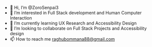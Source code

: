 - 👋 Hi, I’m @ZoroSenpai3
- 👀 I’m interested in Full Stack development and Human Computer Interaction
- 🌱 I’m currently learning UX Research and Accessibility Design
- 💞️ I’m looking to collaborate on Full Stack Projects and Accessibility design
- 📫 How to reach me raghubommana88@gmail.com


<!---
ZoroSenpai3/ZoroSenpai3 is a ✨ special ✨ repository because its `README.md` (this file) appears on your GitHub profile.
You can click the Preview link to take a look at your changes.
--->
